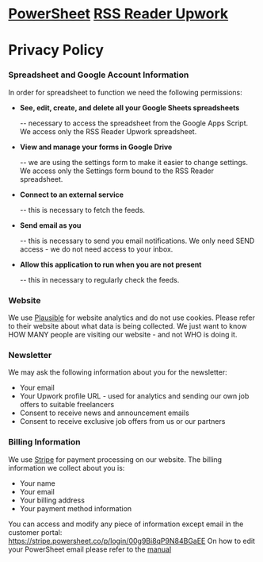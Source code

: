 # [PowerSheet](https://powersheet.co/) [RSS Reader Upwork](https://powersheet.co/rss-reader-upwork/)

# Privacy Policy

### Spreadsheet and Google Account Information

In order for spreadsheet to function we need the following permissions:

* **See, edit, create, and delete all your Google Sheets spreadsheets**

  -- necessary to access the spreadsheet from the Google Apps Script. We access only the RSS Reader Upwork spreadsheet.
  
* **View and manage your forms in Google Drive**

  -- we are using the settings form to make it easier to change settings. We access only the Settings form bound to the RSS Reader spreadsheet.
  
* **Connect to an external service**

  -- this is necessary to fetch the feeds.
  
* **Send email as you**

  -- this is necessary to send you email notifications. We only need SEND access - we do not need access to your inbox.
  
* **Allow this application to run when you are not present**

  -- this in necessary to regularly check the feeds.






### Website

We use [Plausible](https://plausible.io/) for website analytics and do not use cookies. Please refer to their website about what data is being collected.
We just want to know HOW MANY people are visiting our website - and not WHO is doing it.

### Newsletter

We may ask the following information about you for the newsletter:

* Your email
* Your Upwork profile URL - used for analytics and sending our own job offers to suitable freelancers
* Consent to receive news and announcement emails
* Consent to receive exclusive job offers from us or our partners

### Billing Information

We use [Stripe](https://stripe.com) for payment processing on our website. The billing information we collect about you is:

* Your name
* Your email
* Your billing address
* Your payment method information

You can access and modify any piece of information except email in the customer portal: https://stripe.powersheet.co/p/login/00g9Bi8qP9N84BGaEE
On how to edit your PowerSheet email please refer to the [manual](https://powersheet.co/rss-reader-upwork/manual#i-want-to-change-the-email-i-am-sending-from)
